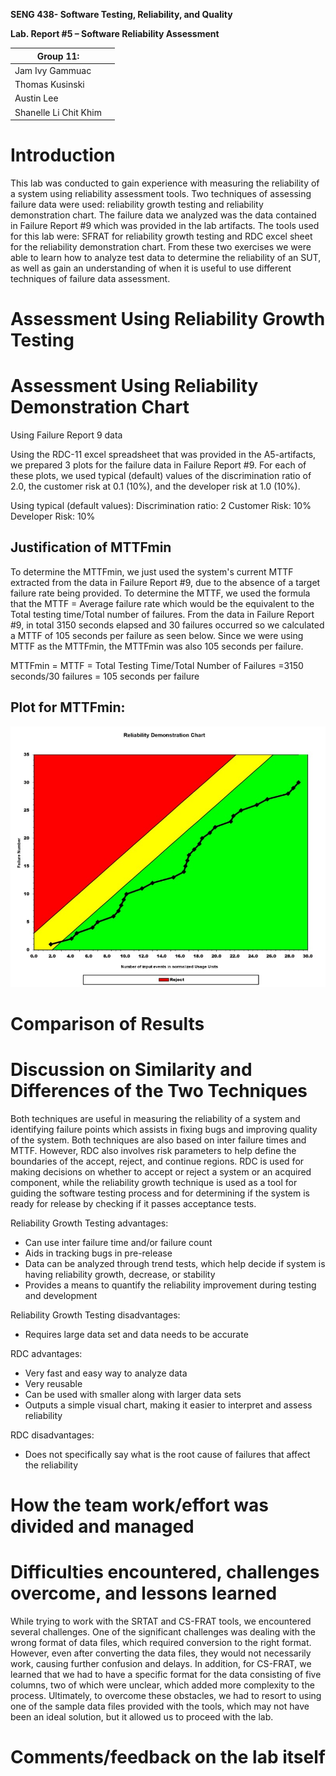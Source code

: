 **SENG 438- Software Testing, Reliability, and Quality**

**Lab. Report \#5 – Software Reliability Assessment**

| Group 11:       |   |
|-----------------|---|
| Jam Ivy Gammuac |   |
| Thomas Kusinski                |   |
| Austin Lee                |   |
| Shanelle Li Chit Khim                |   |

# Introduction
This lab was conducted to gain experience with measuring the reliability of a system using reliability assessment tools. Two techniques of assessing failure data were used: reliability growth testing and reliability demonstration chart. The failure data we analyzed was the data contained in Failure Report #9 which was provided in the lab artifacts. The tools used for this lab were: SFRAT for reliability growth testing and RDC excel sheet for the reliability demonstration chart. From these two exercises we were able to learn how to analyze test data to determine the reliability of an SUT, as well as gain an understanding of when it is useful to use different techniques of failure data assessment.

# 

# Assessment Using Reliability Growth Testing 

# Assessment Using Reliability Demonstration Chart 
Using Failure Report 9 data

Using the RDC-11 excel spreadsheet that was provided in the A5-artifacts, we prepared 3 plots for the failure data in Failure Report #9. For each of these plots, we used typical (default) values of the discrimination ratio of 2.0, the customer risk at 0.1 (10%), and the developer risk at 1.0 (10%). 

Using typical (default values):
Discrimination ratio: 2
Customer Risk: 10%
Developer Risk: 10%

## Justification of MTTFmin
To determine the MTTFmin, we just used the system's current MTTF extracted from the data in Failure Report #9, due to the absence of a target failure rate being provided. To determine the MTTF, we used the formula that the MTTF = Average failure rate which would be the equivalent to the Total testing time/Total number of failures. From the data in Failure Report #9, in total 3150 seconds elapsed and 30 failures occurred so we calculated a MTTF of 105 seconds per failure as seen below. Since we were using MTTF as the MTTFmin, the MTTFmin was also 105 seconds per failure.

MTTFmin = MTTF = Total Testing Time/Total Number of Failures =3150 seconds/30 failures = 105 seconds per failure 

## Plot for MTTFmin:
![](./media/RDC_MTTFMin.jpg)

# 

# Comparison of Results

# Discussion on Similarity and Differences of the Two Techniques
Both techniques are useful in measuring the reliability of a system and identifying failure points which assists in fixing bugs and improving quality of the system. Both techniques are also based on inter failure times and MTTF. However, RDC also involves risk parameters to help define the boundaries of the accept, reject, and continue regions. RDC is used for making decisions on whether to accept or reject a system or an acquired component, while the reliability growth technique is used as a tool for guiding the software testing process and for determining if the system is ready for release by checking if it passes acceptance tests.

Reliability Growth Testing advantages:
* Can use inter failure time and/or failure count
* Aids in tracking bugs in pre-release
* Data can be analyzed through trend tests, which help decide if system is having reliability growth, decrease, or stability
* Provides a means to quantify the reliability improvement during testing and development

Reliability Growth Testing disadvantages:
* Requires large data set and data needs to be accurate

RDC advantages:
* Very fast and easy way to analyze data
* Very reusable
* Can be used with smaller along with larger data sets
* Outputs a simple visual chart, making it easier to interpret and assess reliability 

RDC disadvantages:
* Does not specifically say what is the root cause of failures that affect the reliability

# How the team work/effort was divided and managed

# 

# Difficulties encountered, challenges overcome, and lessons learned
While trying to work with the SRTAT and CS-FRAT tools, we encountered several challenges. One of the significant challenges was dealing with the wrong format of data files, which required conversion to the right format. However, even after converting the data files, they would not necessarily work, causing further confusion and delays. In addition, for CS-FRAT, we learned that we had to have a specific format for the data consisting of five columns, two of which were unclear, which added more complexity to the process. Ultimately, to overcome these obstacles, we had to resort to using one of the sample data files provided with the tools, which may not have been an ideal solution, but it allowed us to proceed with the lab.

# Comments/feedback on the lab itself
